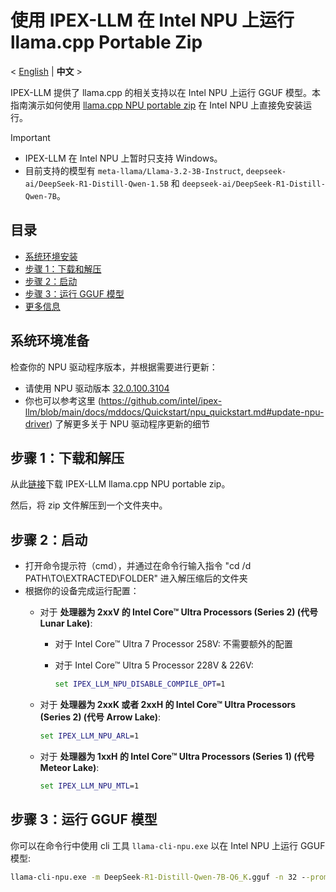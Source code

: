 # 使用 IPEX-LLM 在 Intel NPU 上运行 llama.cpp Portable Zip
<p>
   < <a href='./llama_cpp_npu_portable_zip_quickstart.md'>English</a> | <b>中文</b> >
</p>

IPEX-LLM 提供了 llama.cpp 的相关支持以在 Intel NPU 上运行 GGUF 模型。本指南演示如何使用 [llama.cpp NPU portable zip](https://github.com/intel/ipex-llm/releases/tag/v2.2.0-nightly) 在 Intel NPU 上直接免安装运行。

> [!IMPORTANT]
> 
> - IPEX-LLM 在 Intel NPU 上暂时只支持 Windows。
> - 目前支持的模型有 `meta-llama/Llama-3.2-3B-Instruct`, `deepseek-ai/DeepSeek-R1-Distill-Qwen-1.5B` 和 `deepseek-ai/DeepSeek-R1-Distill-Qwen-7B`。


## 目录
- [系统环境安装](#系统环境准备)
- [步骤 1：下载和解压](#步骤-1下载和解压)
- [步骤 2：启动](#步骤-2启动)
- [步骤 3：运行 GGUF 模型](#步骤-3运行-gguf-模型)
- [更多信息](npu_quickstart.md)


## 系统环境准备

检查你的 NPU 驱动程序版本，并根据需要进行更新：

- 请使用 NPU 驱动版本 [32.0.100.3104](https://www.intel.com/content/www/us/en/download/794734/838895/intel-npu-driver-windows.html)
- 你也可以参考这里 (https://github.com/intel/ipex-llm/blob/main/docs/mddocs/Quickstart/npu_quickstart.md#update-npu-driver) 了解更多关于 NPU 驱动程序更新的细节

## 步骤 1：下载和解压

从此[链接](https://github.com/intel/ipex-llm/releases/tag/v2.2.0-nightly)下载 IPEX-LLM llama.cpp NPU portable zip。

然后，将 zip 文件解压到一个文件夹中。

## 步骤 2：启动

- 打开命令提示符（cmd），并通过在命令行输入指令 "cd /d PATH\TO\EXTRACTED\FOLDER" 进入解压缩后的文件夹
- 根据你的设备完成运行配置：
  - 对于 **处理器为 2xxV 的 Intel Core™ Ultra Processors (Series 2) (代号 Lunar Lake)**:

    - 对于 Intel Core™ Ultra 7 Processor 258V:
        不需要额外的配置

    - 对于 Intel Core™ Ultra 5 Processor 228V & 226V:
        ```cmd
        set IPEX_LLM_NPU_DISABLE_COMPILE_OPT=1
        ```

  - 对于 **处理器为 2xxK 或者 2xxH 的 Intel Core™ Ultra Processors (Series 2) (代号 Arrow Lake)**:
    ```cmd
    set IPEX_LLM_NPU_ARL=1
    ```

  - 对于 **处理器为 1xxH 的 Intel Core™ Ultra Processors (Series 1) (代号 Meteor Lake)**:
    ```cmd
    set IPEX_LLM_NPU_MTL=1
    ```

## 步骤 3：运行 GGUF 模型

你可以在命令行中使用 cli 工具 `llama-cli-npu.exe` 以在 Intel NPU 上运行 GGUF 模型:

```cmd
llama-cli-npu.exe -m DeepSeek-R1-Distill-Qwen-7B-Q6_K.gguf -n 32 --prompt "What is AI?"
```
